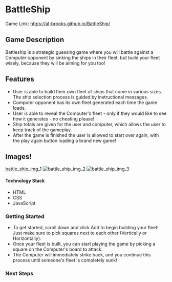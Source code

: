 # BattleShip

Game Link: https://al-brooks.github.io/BattleShip/

## Game Description

Battleship is a strategic guessing game where you will battle against a Computer opponent by sinking the ships in their fleet, but build your fleet wisely, because they will be aiming for you too!

## Features

- User is able to build their own fleet of ships that come in various sizes. The ship selection process is guided by instructional messages.
- Computer opponent has its own fleet generated each time the game loads.
- User is able to reveal the Computer's fleet - only if they would like to see how it generates - no cheating please!
- Ship totals are given for the user and computer, which allows the user to keep track of the gameplay.
- After the game is finished the user is allowed to start over again, with the play again button loading a brand new game!

## Images!
[battle_ship_img_1](https://user-images.githubusercontent.com/47277927/230510396-341cd47d-5cb8-431d-aba0-7fda339b8c50.png)
![battle_ship_img_2](https://user-images.githubusercontent.com/47277927/230510420-2f33fc2c-3753-4d9a-ab94-7241a69855b0.png)
![battle_ship_img_3](https://user-images.githubusercontent.com/47277927/230510428-cda53cac-83b1-478d-8f5d-699c8548e94f.png)

#### Technology Stack

- HTML
- CSS
- JavaScript

### Getting Started

- To get started, scroll down and click Add to begin building your fleet! Just make sure to pick squares next to each other (Vertically or Horizontally).
- Once your fleet is built, you can start playing the game by picking a square on the Computer's board to attack.
- The Computer will immediately strike back, and you continue this process until someone's fleet is completely sunk!

### Next Steps
